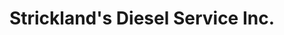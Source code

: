---
title: "Strickland's Diesel Service Inc."
url: /wilson/stricklands-diesel-service-inc/
shop: car repair
---